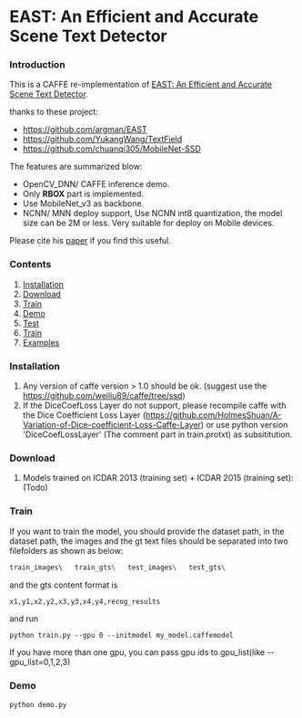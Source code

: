 # EAST: An Efficient and Accurate Scene Text Detector

### Introduction
This is a CAFFE re-implementation of [EAST: An Efficient and Accurate Scene Text Detector](https://arxiv.org/abs/1704.03155v2).

thanks to these project:

- https://github.com/argman/EAST
- https://github.com/YukangWang/TextField
- https://github.com/chuanqi305/MobileNet-SSD

The features are summarized blow:

+ OpenCV_DNN/ CAFFE inference demo.
+ Only **RBOX** part is implemented.
+ Use MobileNet_v3 as backbone.
+ NCNN/ MNN deploy support, Use NCNN int8 quantization, the model size can be 2M or less. Very suitable for deploy on Mobile devices. 

Please cite his [paper](https://arxiv.org/abs/1704.03155v2) if you find this useful.

### Contents
1. [Installation](#installation)
2. [Download](#download)
3. [Train](#Train)
4. [Demo](#demo)
5. [Test](#train)
6. [Train](#test)
7. [Examples](#examples)

### Installation
1. Any version of caffe version > 1.0 should be ok. (suggest use the https://github.com/weiliu89/caffe/tree/ssd)
2. If the DiceCoefLoss Layer do not support, please recompile caffe with the Dice Coefficient Loss Layer (https://github.com/HolmesShuan/A-Variation-of-Dice-coefficient-Loss-Caffe-Layer) or use python version 'DiceCoefLossLayer' (The comment part in train.protxt) as subsititution.
 
### Download
1. Models trained on ICDAR 2013 (training set) + ICDAR 2015 (training set): (Todo)

### Train
If you want to train the model, you should provide the dataset path, in the dataset path, the images and the gt text files should be separated into two filefolders as shown as below:

```bash
train_images\   train_gts\   test_images\   test_gts\
```

and the gts content format is

```bash
x1,y1,x2,y2,x3,y3,x4,y4,recog_results
```

and run

```
python train.py --gpu 0 --initmodel my_model.caffemodel
```

If you have more than one gpu, you can pass gpu ids to gpu_list(like --gpu_list=0,1,2,3)

### Demo
```
python demo.py 
```
